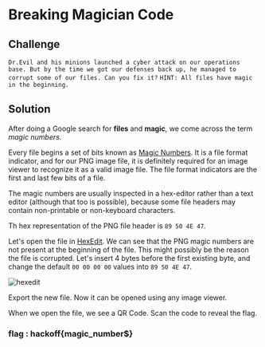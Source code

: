 # Breaking Magician Code

## Challenge
`
Dr.Evil and his minions launched a cyber attack on our operations base. But by the time we got our defenses back up, he managed to corrupt some of our files. Can you fix it?
`
`
HINT: All files have magic in the beginning.
`
## Solution
After  doing a Google search for **files** and **magic**, we come across the term *magic numbers.*

Every file begins a set of bits known as [Magic Numbers](https://en.wikipedia.org/wiki/File_format#Magic_number). It is a file format indicator, and for our PNG image file, it is definitely required for an image viewer to recognize it as a valid image file. The file format indicators are the first and last few bits of a file.

The magic numbers are usually inspected in a hex-editor rather than a text editor (although that too is possible), because some file headers may contain non-printable or non-keyboard characters.

Th hex representation of the PNG file header is `89 50 4E 47`.

Let's open the file in [HexEdit](https://hexed.it/). We can see that the PNG magic numbers are not present at the beginning of the file. This might possibly be the reason the file is corrupted. Let's insert 4 bytes before the first existing byte, and change the default `00 00 00 00` values into `89 50 4E 47`.

![hexedit](https://github.com/TheSkullCrushr/HackOff-CTF/raw/master/Breaking_The_Magicians_Code/Screenshots/hexedit.png)

Export the new file. Now it can be opened using any image viewer.

When we open the file, we see a QR Code. Scan the code to reveal the flag.
### flag : hackoff{magic_number$}
